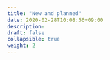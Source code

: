 ```yaml
---
title: "New and planned"
date: 2020-02-28T10:08:56+09:00
description: 
draft: false
collapsible: true
weight: 2
---
```

